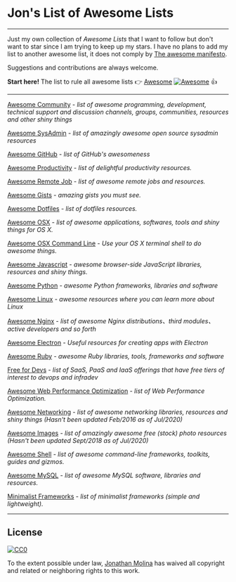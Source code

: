 # Jon's List of Awesome Lists
---

Just my own collection of *Awesome Lists* that I want to follow but don't want to star since I am trying to keep up my stars. I have no plans to add my list to another awesome list, it does not comply by [The awesome manifesto](https://github.com/sindresorhus/awesome/blob/master/awesome.md).

Suggestions and contributions are always welcome.

**Start here!** The list to rule all awesome lists 👉 [Awesome](https://github.com/sindresorhus/awesome) [![Awesome](https://cdn.rawgit.com/sindresorhus/awesome/d7305f38d29fed78fa85652e3a63e154dd8e8829/media/badge.svg)](https://github.com/sindresorhus/awesome) 👍

---
[Awesome Community](https://github.com/peterkokot/awesome-community) - *list of awesome programming, development, technical support and discussion channels, groups, communities, resources and other shiny things*

[Awesome SysAdmin](https://github.com/kahun/awesome-sysadmin) - *list of amazingly awesome open source sysadmin resources*

[Awesome GitHub](https://github.com/phillipadsmith/awesome-github) - *list of GitHub's awesomeness*

[Awesome Productivity](https://github.com/jyguyomarch/awesome-productivity) - *list of delightful productivity resources.*

[Awesome Remote Job](https://github.com/lukasz-madon/awesome-remote-job) - *list of awesome remote jobs and resources.*

[Awesome Gists](https://github.com/vsouza/awesome-gists) - *amazing gists you must see.*

[Awesome Dotfiles](https://github.com/webpro/awesome-dotfiles) - *list of dotfiles resources.*

[Awesome OSX](https://github.com/iCHAIT/awesome-osx) - *list of awesome applications, softwares, tools and shiny things for OS X.*

[Awesome OSX Command Line](https://github.com/herrbischoff/awesome-osx-command-line) - *Use your OS X terminal shell to do awesome things.*

[Awesome Javascript](https://github.com/sorrycc/awesome-javascript) - *awesome browser-side JavaScript libraries, resources and shiny things.*

[Awesome Python](https://github.com/vinta/awesome-python) - *awesome Python frameworks, libraries and software*

[Awesome Linux](https://github.com/aleksandar-todorovic/awesome-linux) - *awesome resources where you can learn more about Linux*

[Awesome Nginx](https://github.com/agile6v/awesome-nginx) - *list of awesome Nginx distributions、third modules、active developers and so forth*

[Awesome Electron](https://github.com/sindresorhus/awesome-electron) - *Useful resources for creating apps with Electron*

[Awesome Ruby](https://github.com/markets/awesome-ruby) - *awesome Ruby libraries, tools, frameworks and software*

[Free for Devs](https://github.com/ripienaar/free-for-dev) - *list of SaaS, PaaS and IaaS offerings that have free tiers of interest to devops and infradev*

[Awesome Web Performance Optimization](https://github.com/davidsonfellipe/awesome-wpo) - *list of Web Performance Optimization.*

[Awesome Networking](https://github.com/clowwindy/Awesome-Networking) - *list of awesome networking libraries, resources and shiny things (Hasn't been updated Feb/2016 as of Jul/2020)*

[Awesome Images](https://github.com/heyalexej/awesome-images) - *list of amazingly awesome free (stock) photo resources (Hasn't been updated Sept/2018 as of Jul/2020)*

[Awesome Shell](https://github.com/alebcay/awesome-shell) - *list of awesome command-line frameworks, toolkits, guides and gizmos.*

[Awesome MySQL](https://github.com/shlomi-noach/awesome-mysql) - *list of awesome MySQL software, libraries and resources.*

[Minimalist Frameworks](https://github.com/neiesc/ListOfMinimalistFrameworks) - *list of minimalist frameworks (simple and lightweight).*

---
## License

[![CC0](https://i.creativecommons.org/p/zero/1.0/88x31.png)](https://creativecommons.org/publicdomain/zero/1.0/)

To the extent possible under law, [Jonathan Molina](http://about.me/jonathanmolina) has waived all copyright and related or neighboring rights to this work.
